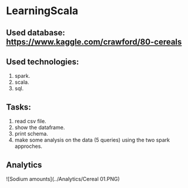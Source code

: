# LearningScala
 ## Used database: https://www.kaggle.com/crawford/80-cereals
 
 ## Used technologies:
  1. spark.
  2. scala.
  3. sql.

 ## Tasks:
  1. read csv file.
  2. show the dataframe.
  3. print schema.
  4. make some analysis on the data (5 queries) using the two spark approches.
 
 ## Analytics
 ![Sodium amounts](../Analytics/Cereal 01.PNG)
